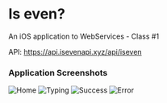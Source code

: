 # Is even?

An iOS application to WebServices - Class #1

API: https://api.isevenapi.xyz/api/iseven

### Application Screenshots
![Home](screenshots/home.png)
![Typing](screenshots/typing.png)
![Success](screenshots/success.png)
![Error](screenshots/error.png)
